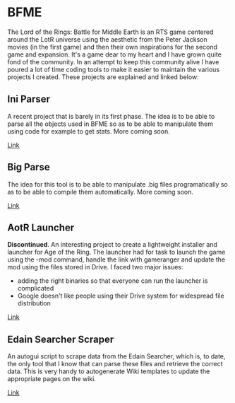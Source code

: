 # BFME

The Lord of the Rings: Battle for Middle Earth is an RTS game centered around the LotR universe using the aesthetic from the Peter Jackson movies (in the first game) and then their own inspirations for the second game and expansion. It's a game dear to my heart and I have grown quite fond of the community. In an attempt to keep this community alive I have poured a lot of time coding tools to make it easier to maintain the various projects I created. These projects are explained and linked below:

## Ini Parser

A recent project that is barely in its first phase. The idea is to be able to parse all the objects used in BFME so as to be able to manipulate them using code for example to get stats. More coming soon.

[Link](https://github.com/ClementJ18/ini_parser)

## Big Parse

The idea for this tool is to be able to manipulate .big files programatically so as to be able to compile them automatically. More coming soon.

[Link](https://github.com/ClementJ18/custom_shortcuts)

## AotR Launcher

**Discontinued**. An interesting project to create a lightweight installer and launcher for Age of the Ring. The launcher had for task to launch the game using the -mod command, handle the link with gameranger and update the mod using the files stored in Drive. I faced two major issues:
* adding the right binaries so that everyone can run the launcher is complicated
* Google doesn't like people using their Drive system for widespread file distribution

[Link](https://github.com/ClementJ18/aotr_launcher)

## Edain Searcher Scraper

An autogui script to scrape data from the Edain Searcher, which is, to date, the only tool that I know that can parse these files and retrieve the correct data. This is very handy to autogenerate Wiki templates to update the appropriate pages on the wiki.

[Link](https://github.com/ClementJ18/edain_scrapper)
